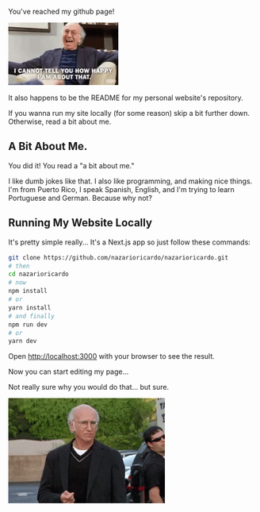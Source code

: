 You've reached my github page!

![Happy Larry](larry-happy.gif)

It also happens to be the README for my personal website's repository.

If you wanna run my site locally (for some reason) skip a bit further down. Otherwise, read a bit about me.

## A Bit About Me.

You did it! You read a "a bit about me."

I like dumb jokes like that. I also like programming, and making nice things. I'm from Puerto Rico, I speak Spanish, English, and I'm trying to learn Portuguese and German. Because why not?

## Running My Website Locally

It's pretty simple really...
It's a Next.js app so just follow these commands:

```bash
git clone https://github.com/nazarioricardo/nazarioricardo.git
# then
cd nazarioricardo
# now
npm install
# or
yarn install
# and finally
npm run dev
# or
yarn dev
```

Open [http://localhost:3000](http://localhost:3000) with your browser to see the result.

Now you can start editing my page...

Not really sure why you would do that... but sure.

![Sad Larry](larry-sad.gif)
